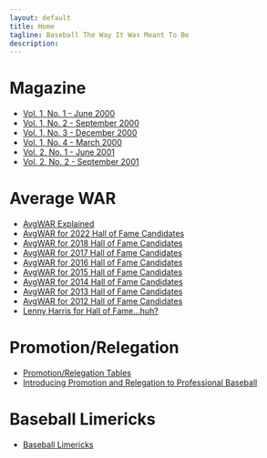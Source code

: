 ```yaml
---
layout: default
title: Home
tagline: Baseball The Way It Was Meant To Be
description:  
---
```

<h1>Magazine</h1>
<ul>
  <li><a href="{{ site.url }}{{ site.baseurl }}/pages/magazine/vol_1_no_1/bi_vol_1_no_1_home.html">Vol. 1, No. 1 - June 2000</a></li>
  <li><a href="{{ site.url }}{{ site.baseurl }}/pages/magazine/vol_1_no_2/bi_vol_1_no_2_home.html">Vol. 1, No. 2 - September 2000</a></li>
  <li><a href="{{ site.url }}{{ site.baseurl }}/pages/magazine/vol_1_no_3/bi_vol_1_no_3_home.html">Vol. 1, No. 3 - December 2000</a></li>
  <li><a href="{{ site.url }}{{ site.baseurl }}/pages/magazine/vol_1_no_4/bi_vol_1_no_4_home.html">Vol. 1, No. 4 - March 2000</a></li>
  <li><a href="{{ site.url }}{{ site.baseurl }}/pages/magazine/vol_2_no_1/bi_vol_2_no_1_home.html">Vol. 2, No. 1 - June 2001</a></li>
  <li><a href="{{ site.url }}{{ site.baseurl }}/pages/magazine/vol_2_no_2/bi_vol_2_no_2_home.html">Vol. 2, No. 2 - September 2001</a></li>
</ul>

<h1>Average WAR</h1>
<ul>
  <li><a href="{{ site.url }}{{ site.baseurl }}/pages/avg-war/avg-war.html">AvgWAR Explained</a></li>
  <li><a href="{{ site.url }}{{ site.baseurl }}/pages/avg-war/average-war-for-2022-hall-of-fame-candidates.html">AvgWAR for 2022 Hall of Fame Candidates</a></li>
  <li><a href="{{ site.url }}{{ site.baseurl }}/pages/avg-war/average-war-for-2018-hall-of-fame-candidates.html">AvgWAR for 2018 Hall of Fame Candidates</a></li>
  <li><a href="{{ site.url }}{{ site.baseurl }}/pages/avg-war/average-war-for-2017-hall-of-fame-candidates.html">AvgWAR for 2017 Hall of Fame Candidates</a></li>
  <li><a href="{{ site.url }}{{ site.baseurl }}/pages/avg-war/average-war-for-2016-hall-of-fame-candidates.html">AvgWAR for 2016 Hall of Fame Candidates</a></li>
  <li><a href="{{ site.url }}{{ site.baseurl }}/pages/avg-war/average-war-for-2015-hall-of-fame-candidates.html">AvgWAR for 2015 Hall of Fame Candidates</a></li>
  <li><a href="{{ site.url }}{{ site.baseurl }}/pages/avg-war/average-war-for-2014-hall-of-fame-candidates.html">AvgWAR for 2014 Hall of Fame Candidates</a></li>
  <li><a href="{{ site.url }}{{ site.baseurl }}/pages/avg-war/average-war-for-2013-hall-of-fame-candidates.html">AvgWAR for 2013 Hall of Fame Candidates</a></li>
  <li><a href="{{ site.url }}{{ site.baseurl }}/pages/avg-war/average-war-for-2012-hall-of-fame-candidates.html">AvgWAR for 2012 Hall of Fame Candidates</a></li>
  <li><a href="{{ site.url }}{{ site.baseurl }}/pages/avg-war/lenny-harris-for-hall-of-fame-huh.html">Lenny Harris for Hall of Fame...huh?</a></li>
</ul>

<h1>Promotion/Relegation</h1>
<ul>
  <li><a href="{{ site.url }}{{ site.baseurl }}/pages/pro-rel/promotion-relegation.html">Promotion/Relegation Tables</a></li>
  <li><a href="{{ site.url }}{{ site.baseurl }}/pages/pro-rel/introducing-promotion-and-relegation-to-professional-baseball.html">Introducing Promotion and Relegation to Professional Baseball</a></li>
</ul>

<h1>Baseball Limericks</h1>
<ul>
  <li><a href="{{ site.url }}{{ site.baseurl }}/pages/limericks/baseball-limericks.html">Baseball Limericks</a></li>
</ul>
